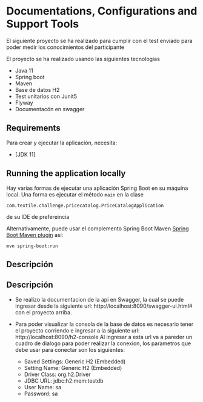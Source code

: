 # Documentations, Configurations and Support Tools

El siguiente proyecto se ha realizado para cumplir con el test enviado para poder medir los conocimientos del
participante

El proyecto se ha realizado usando las siguientes tecnologias

- Java 11
- Spring boot
- Maven
- Base de datos H2
- Test unitarios con Junit5
- Flyway
- Documentacón en swagger

## Requirements

Para crear y ejecutar la aplicación, necesita:

- [JDK 11]

## Running the application locally

Hay varias formas de ejecutar una aplicación Spring Boot en su máquina local. Una forma es ejecutar el método `main`
en la clase 
```shell
com.textile.challenge.pricecatalog.PriceCatalogApplication
```
de su IDE de prefereincia

Alternativamente, puede usar el complemento Spring Boot
Maven [Spring Boot Maven plugin](https://docs.spring.io/spring-boot/docs/current/reference/html/build-tool-plugins-maven-plugin.html)
así:

```shell
mvn spring-boot:run
```

## Descripción
## Descripción

- Se realizo la documentacion de la api en Swagger, la cual se puede ingresar desde la siguiente
  url: http://localhost:8090/swagger-ui.html# con el proyecto arriba.

- Para poder visualizar la consola de la base de datos es necesario tener el proyecto corriendo e ingresar a la
  siguiente url: http://localhost:8090/h2-console
  Al ingresar a esta url va a pareder un cuadro de dialogo para poder realizar la conexion, los parametros que debe usar
  para conectar son los siguientes:

    - Saved Settings: Generic H2 (Embedded)
    - Setting Name: Generic H2 (Embedded)
    - Driver Class: org.h2.Driver
    - JDBC URL: jdbc:h2:mem:testdb
    - User Name: sa
    - Password: sa


